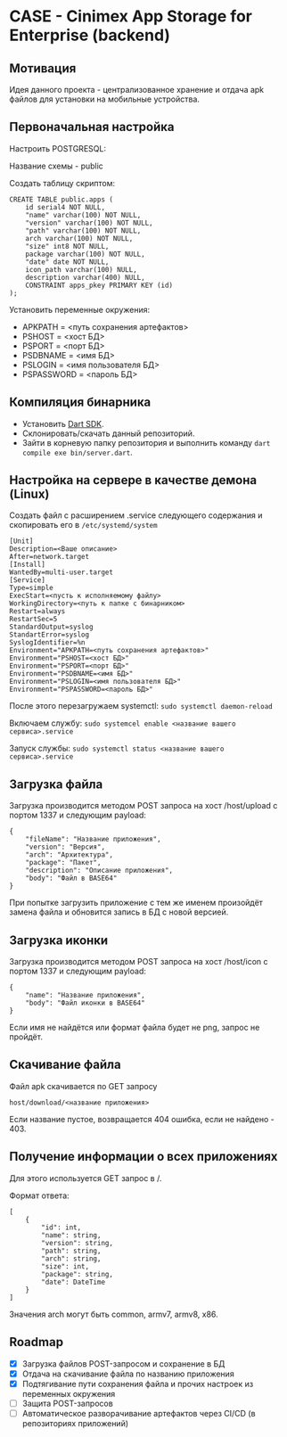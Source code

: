 # CASE - Cinimex App Storage for Enterprise (backend)

## Мотивация

Идея данного проекта - централизованное хранение и отдача apk файлов для установки на мобильные устройства.

## Первоначальная настройка

Настроить POSTGRESQL:

Название схемы - public

Создать таблицу скриптом:

```
CREATE TABLE public.apps (
	id serial4 NOT NULL,
	"name" varchar(100) NOT NULL,
	"version" varchar(100) NOT NULL,
	"path" varchar(100) NOT NULL,
	arch varchar(100) NOT NULL,
	"size" int8 NOT NULL,
	package varchar(100) NOT NULL,
	"date" date NOT NULL,
	icon_path varchar(100) NULL,
	description varchar(400) NULL,
	CONSTRAINT apps_pkey PRIMARY KEY (id)
);
```

Установить переменные окружения:

* APKPATH = <путь сохранения артефактов>
* PSHOST = <хост БД>
* PSPORT = <порт БД>
* PSDBNAME = <имя БД>
* PSLOGIN = <имя пользователя БД>
* PSPASSWORD = <пароль БД>

## Компиляция бинарника

* Установить [Dart SDK](https://dart.dev/get-darthttps:/).
* Склонировать/скачать данный репозиторий.
* Зайти в корневую папку репозитория и выполнить команду `dart compile exe bin/server.dart`.

## Настройка на сервере в качестве демона (Linux)

Создать файл с расширением .service следующего содержания и скопировать его в `/etc/systemd/system`

```
[Unit]
Description=<Ваше описание>
After=network.target
[Install]
WantedBy=multi-user.target
[Service]
Type=simple
ExecStart=<пусть к исполняемому файлу>
WorkingDirectory=<путь к папке с бинарником>
Restart=always
RestartSec=5
StandardOutput=syslog
StandartError=syslog
SyslogIdentifier=%n
Environment="APKPATH=<путь сохранения артефактов>"
Environment="PSHOST=<хост БД>"
Environment="PSPORT=<порт БД>"
Environment="PSDBNAME=<имя БД>"
Environment="PSLOGIN=<имя пользователя БД>"
Environment="PSPASSWORD=<пароль БД>"
```

После этого перезагружаем systemctl: `sudo systemctl daemon-reload`

Включаем службу: `sudo systemcel enable <название вашего сервиса>.service`

Запуск службы: `sudo systemctl status <название вашего сервиса>.service`

## Загрузка файла

Загрузка производится методом POST запроса на хост /host/upload с портом 1337 и следующим payload:

```
{
    "fileName": "Название приложения",
    "version": "Версия",
    "arch": "Архитектура",
    "package": "Пакет",
    "description": "Описание приложения",
    "body": "Файл в BASE64"
}
```

При попытке загрузить приложение с тем же именем произойдёт замена файла и обновится запись в БД с новой версией.

## Загрузка иконки

Загрузка производится методом POST запроса на хост /host/icon с портом 1337 и следующим payload:

```
{
    "name": "Название приложения",
    "body": "Файл иконки в BASE64"
}
```

Если имя не найдётся или формат файла будет не png, запрос не пройдёт.

## Скачивание файла

Файл apk скачивается по GET запросу

```
host/download/<название приложения>
```

Если название пустое, возвращается 404 ошибка, если не найдено - 403.

## Получение информации о всех приложениях

Для этого используется GET запрос в /.

Формат ответа:

```
[
    {
        "id": int,
        "name": string,
        "version": string,
        "path": string,
        "arch": string,
        "size": int,
        "package": string,
        "date": DateTime
    }
]
```

Значения arch могут быть common, armv7, armv8, x86.

## Roadmap

* [X] Загрузка файлов POST-запросом и сохранение в БД
* [X] Отдача на скачивание файла по названию приложения
* [X] Подтягивание пути сохранения файла и прочих настроек из переменных окружения
* [ ] Защита POST-запросов
* [ ] Автоматическое разворачивание артефактов через CI/CD (в репозиториях приложений)
